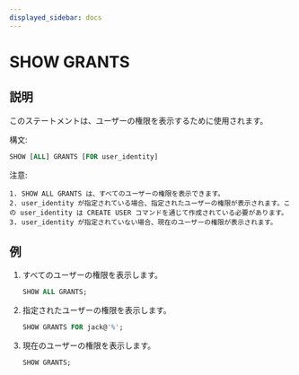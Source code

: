 ```yaml
---
displayed_sidebar: docs
---
```


# SHOW GRANTS

## 説明

このステートメントは、ユーザーの権限を表示するために使用されます。

構文:

```sql
SHOW [ALL] GRANTS [FOR user_identity]
```

注意:

```plain text
1. SHOW ALL GRANTS は、すべてのユーザーの権限を表示できます。
2. user_identity が指定されている場合、指定されたユーザーの権限が表示されます。この user_identity は CREATE USER コマンドを通じて作成されている必要があります。
3. user_identity が指定されていない場合、現在のユーザーの権限が表示されます。
```

## 例

1. すべてのユーザーの権限を表示します。

    ```sql
    SHOW ALL GRANTS; 
    ```

2. 指定されたユーザーの権限を表示します。

    ```sql
    SHOW GRANTS FOR jack@'%';
    ```

3. 現在のユーザーの権限を表示します。

    ```sql
    SHOW GRANTS;
    ```